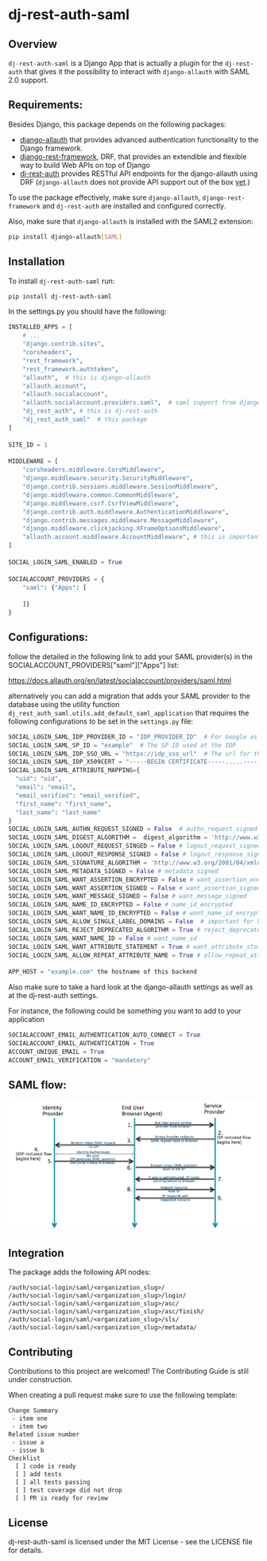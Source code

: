# dj-rest-auth-saml

## Overview

`dj-rest-auth-saml` is a Django App that is actually a plugin for the `dj-rest-auth` that gives it the possibility to interact with `django-allauth` with SAML 2.0 support.

## Requirements:

Besides Django, this package depends on the following packages:

- [django-allauth](https://allauth.org/) that provides advanced authentication functionality to the Django framework.
- [django-rest-framework](https://django-rest-framework.org), DRF, that provides an extendible and flexible way to build Web APIs on top of Django
- [dj-rest-auth](https://dj-rest-auth.readthedocs.io/en/latest/introduction.html) provides RESTful API endpoints for the django-allauth using DRF (`django-allauth` does not provide API support out of the box [yet](https://allauth.org/news/2024/04/api-feedback/).)

To use the package effectively, make sure `django-allauth`, `django-rest-framework` and `dj-rest-auth` are installed and configured correctly.

Also, make sure that `django-allauth` is installed with the SAML2 extension:

```bash
pip install django-allauth[SAML]
```

## Installation

To install `dj-rest-auth-saml` run:

```bash
pip install dj-rest-auth-saml
```

In the settings.py you should have the following:

```python
INSTALLED_APPS = [
    # ...
    "django.contrib.sites",
    "corsheaders",
    "rest_framework",
    "rest_framework.authtoken",
    "allauth",  # this is django-allauth
    "allauth.account",
    "allauth.socialaccount",
    "allauth.socialaccount.providers.saml",  # saml support from django-allauth
    "dj_rest_auth", # this is dj-rest-auth
    "dj_rest_auth_saml"  # this package
]

SITE_ID = 1

MIDDLEWARE = [
    "corsheaders.middleware.CorsMiddleware",
    "django.middleware.security.SecurityMiddleware",
    "django.contrib.sessions.middleware.SessionMiddleware",
    "django.middleware.common.CommonMiddleware",
    "django.middleware.csrf.CsrfViewMiddleware",
    "django.contrib.auth.middleware.AuthenticationMiddleware",
    "django.contrib.messages.middleware.MessageMiddleware",
    "django.middleware.clickjacking.XFrameOptionsMiddleware",
    "allauth.account.middleware.AccountMiddleware", # this is important for allauth
]

SOCIAL_LOGIN_SAML_ENABLED = True

SOCIALACCOUNT_PROVIDERS = {
    "saml": {"Apps": [

    ]}
}
```

## Configurations:

follow the detailed in the following link to add your SAML provider(s) in the SOCIALACCOUNT_PROVIDERS["saml"]["Apps"] list:

https://docs.allauth.org/en/latest/socialaccount/providers/saml.html

alternatively you can add a migration that adds your SAML provider to the database using the utility function `dj_rest_auth_saml.utils.add_default_saml_application` that requires the following configurations to be set in the `settings.py` file:

```python
SOCIAL_LOGIN_SAML_IDP_PROVIDER_ID = "IDP_PROVIDER_ID"  # For Google as a provider "https://accounts.google.com/o/saml2?idpid=XXXXXXXXX"
SOCIAL_LOGIN_SAML_SP_ID = "example"  # The SP ID used at the IDP
SOCIAL_LOGIN_SAML_IDP_SSO_URL = "https://idp_sso_url"  # The url for the IDP SSO, for google: "https://accounts.google.com/o/saml2/idp?idpid=XXXXXXXXX"
SOCIAL_LOGIN_SAML_IDP_X509CERT = "-----BEGIN CERTIFICATE-----.....-----END CERTIFICATE-----"  # the X509 IDP CERT
SOCIAL_LOGIN_SAML_ATTRIBUTE_MAPPING={
  "uid": "uid",
  "email": "email",
  "email_verified": "email_verified",
  "first_name": "first_name",
  "last_name": "last_name"
}
SOCIAL_LOGIN_SAML_AUTHN_REQUEST_SIGNED = False  # authn_request_signed
SOCIAL_LOGIN_SAML_DIGEST_ALGORITHM =  digest_algorithm = 'http://www.w3.org/2001/04/xmlenc#sha256' # OneLogin_Saml2_Constants.SHA256,
SOCIAL_LOGIN_SAML_LOGOUT_REQUEST_SINGED = False # logout_request_signed
SOCIAL_LOGIN_SAML_LOGOUT_RESPONSE_SIGNED = False # logout_response_signed
SOCIAL_LOGIN_SAML_SIGNATURE_ALGORITHM = 'http://www.w3.org/2001/04/xmldsig-more#rsa-sha256' # signature_algorithm OneLogin_Saml2_Constants.RSA_SHA256
SOCIAL_LOGIN_SAML_METADATA_SIGNED = False # metadata_signed
SOCIAL_LOGIN_SAML_WANT_ASSERTION_ENCRYPTED = False # want_assertion_encrypted
SOCIAL_LOGIN_SAML_WANT_ASSERTION_SIGNED = False # want_assertion_signed
SOCIAL_LOGIN_SAML_WANT_MESSAGE_SIGNED = False # want_message_signed
SOCIAL_LOGIN_SAML_NAME_ID_ENCRYPTED = False # name_id_encrypted
SOCIAL_LOGIN_SAML_WANT_NAME_ID_ENCRYPTED = False # want_name_id_encrypted
SOCIAL_LOGIN_SAML_ALLOW_SINGLE_LABEL_DOMAINS = False  # important for Unit testing
SOCIAL_LOGIN_SAML_REJECT_DEPRECATED_ALGORITHM = True # reject_deprecated_algorithm
SOCIAL_LOGIN_SAML_WANT_NAME_ID = False # want_name_id
SOCIAL_LOGIN_SAML_WANT_ATTRIBUTE_STATEMENT = True # want_attribute_statement
SOCIAL_LOGIN_SAML_ALLOW_REPEAT_ATTRIBUTE_NAME = True # allow_repeat_attribute_name

APP_HOST = "example.com" the hostname of this backend

```

Also make sure to take a hard look at the django-allauth settings as well as at the dj-rest-auth settings.

For instance, the following could be something you want to add to your application

```python
SOCIALACCOUNT_EMAIL_AUTHENTICATION_AUTO_CONNECT = True
SOCIALACCOUNT_EMAIL_AUTHENTICATION = True
ACCOUNT_UNIQUE_EMAIL = True
ACCOUNT_EMAIL_VERIFICATION = "mandatory"
```

## SAML flow:

<img src="saml_flow_diagram.png" alt="example" width="800"/>


## Integration

The package adds the following API nodes:

```
/auth/social-login/saml/<organization_slug>/
/auth/social-login/saml/<organization_slug>/login/
/auth/social-login/saml/<organization_slug>/asc/
/auth/social-login/saml/<organization_slug>/asc/finish/
/auth/social-login/saml/<organization_slug>/sls/
/auth/social-login/saml/<organization_slug>/metadata/
```

## Contributing
Contributions to this project are welcomed! The Contributing Guide is still under construction.

When creating a pull request make sure to use the following template:

```
Change Summary
 - item one
 - item two
Related issue number
 - issue a
 - issue b
Checklist
  [ ] code is ready
  [ ] add tests
  [ ] all tests passing
  [ ] test coverage did not drop
  [ ] PR is ready for review
```

## License
dj-rest-auth-saml is licensed under the MIT License - see the LICENSE file for details.
